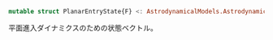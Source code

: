 ```julia
mutable struct PlanarEntryState{F} <: AstrodynamicalModels.AstrodynamicalState{F, 4}
```

平面進入ダイナミクスのための状態ベクトル。
